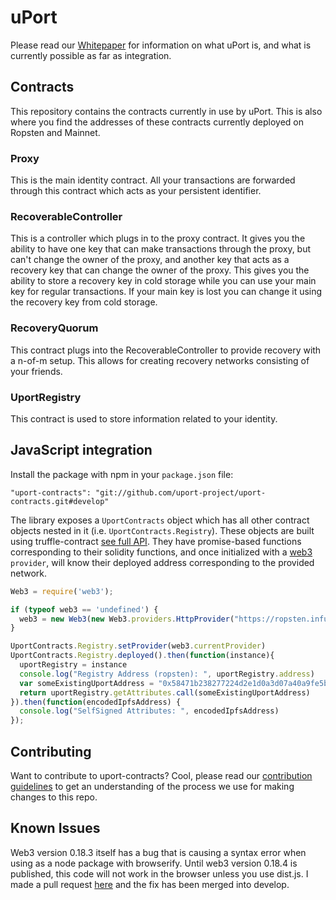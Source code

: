 # uPort
Please read our [Whitepaper](http://whitepaper.uport.me/uPort_whitepaper_DRAFT20161020.pdf) for information on what uPort is, and what is currently possible as far as integration.

## Contracts
This repository contains the contracts currently in use by uPort. This is also where you find the addresses of these contracts currently deployed on Ropsten and Mainnet.

### Proxy
This is the main identity contract. All your transactions are forwarded through this contract which acts as your persistent identifier.

### RecoverableController
This is a controller which plugs in to the proxy contract. It gives you the ability to have one key that can make transactions through the proxy, but can't change the owner of the proxy, and another key that acts as a recovery key that can change the owner of the proxy. This gives you the ability to store a recovery key in cold storage while you can use your main key for regular transactions. If your main key is lost you can change it using the recovery key from cold storage.

### RecoveryQuorum
This contract plugs into the RecoverableController to provide recovery with a n-of-m setup. This allows for creating recovery networks consisting of your friends.

### UportRegistry
This contract is used to store information related to your identity.


## JavaScript integration
Install the package with npm in your `package.json` file:
```
"uport-contracts": "git://github.com/uport-project/uport-contracts.git#develop"
```
The library exposes a `UportContracts` object which has all other contract objects nested in it (i.e. `UportContracts.Registry`). These objects are built using truffle-contract [see full API](https://github.com/trufflesuite/truffle-contract). They have promise-based functions corresponding to their solidity functions, and once initialized with a [web3](https://github.com/ethereum/web3.js/) `provider`, will know their deployed address corresponding to the provided network.

```javascript
Web3 = require('web3');

if (typeof web3 == 'undefined') {
  web3 = new Web3(new Web3.providers.HttpProvider("https://ropsten.infura.io"));
}

UportContracts.Registry.setProvider(web3.currentProvider)
UportContracts.Registry.deployed().then(function(instance){
  uportRegistry = instance
  console.log("Registry Address (ropsten): ", uportRegistry.address)
  var someExistingUportAddress = "0x58471b238277224d2e1d0a3d07a40a9fe5bd485e"
  return uportRegistry.getAttributes.call(someExistingUportAddress)
}).then(function(encodedIpfsAddress) {
  console.log("SelfSigned Attributes: ", encodedIpfsAddress)
});

```

## Contributing
Want to contribute to uport-contracts? Cool, please read our [contribution guidelines](./CONTRIBUTING.md) to get an understanding of the process we use for making changes to this repo.

## Known Issues
Web3 version 0.18.3 itself has a bug that is causing a syntax error when using as a node package with browserify. Until web3 version 0.18.4 is published, this code will not work in the browser unless you use dist.js. I made a pull request [here](https://github.com/ethereum/web3.js/pull/563) and the fix has been merged into develop.
